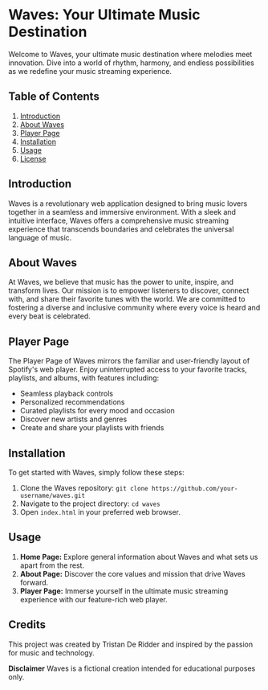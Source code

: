 # Waves: Your Ultimate Music Destination

Welcome to Waves, your ultimate music destination where melodies meet innovation. Dive into a world of rhythm, harmony, and endless possibilities as we redefine your music streaming experience.

## Table of Contents
1. [Introduction](#introduction)
2. [About Waves](#about-waves)
3. [Player Page](#player-page)
4. [Installation](#installation)
5. [Usage](#usage)
6. [License](#license)

## Introduction
Waves is a revolutionary web application designed to bring music lovers together in a seamless and immersive environment. With a sleek and intuitive interface, Waves offers a comprehensive music streaming experience that transcends boundaries and celebrates the universal language of music.

## About Waves
At Waves, we believe that music has the power to unite, inspire, and transform lives. Our mission is to empower listeners to discover, connect with, and share their favorite tunes with the world. We are committed to fostering a diverse and inclusive community where every voice is heard and every beat is celebrated.

## Player Page
The Player Page of Waves mirrors the familiar and user-friendly layout of Spotify's web player. Enjoy uninterrupted access to your favorite tracks, playlists, and albums, with features including:

- Seamless playback controls
- Personalized recommendations
- Curated playlists for every mood and occasion
- Discover new artists and genres
- Create and share your playlists with friends

## Installation
To get started with Waves, simply follow these steps:
1. Clone the Waves repository: `git clone https://github.com/your-username/waves.git`
2. Navigate to the project directory: `cd waves`
3. Open `index.html` in your preferred web browser.

## Usage
1. **Home Page:** Explore general information about Waves and what sets us apart from the rest.
2. **About Page:** Discover the core values and mission that drive Waves forward.
3. **Player Page:** Immerse yourself in the ultimate music streaming experience with our feature-rich web player.

## Credits
This project was created by Tristan De Ridder  and inspired by the passion for music and technology.

**Disclaimer**
Waves is a fictional creation intended for educational purposes only.